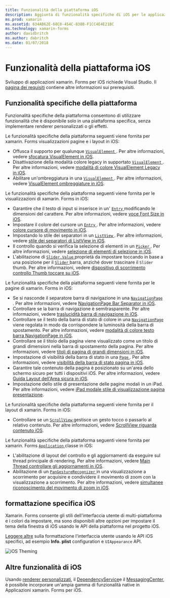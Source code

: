 ```yaml
---
title: Funzionalità della piattaforma iOS
description: Aggiunta di funzionalità specifiche di iOS per le applicazioni xamarin. Forms.
ms.prod: xamarin
ms.assetid: 634AB62E-68C8-454C-838B-F1CC4E4E21BC
ms.technology: xamarin-forms
author: davidbritch
ms.author: dabritch
ms.date: 01/07/2018
---
```


# <a name="ios-platform-features"></a>Funzionalità della piattaforma iOS

Sviluppo di applicazioni xamarin. Forms per iOS richiede Visual Studio. Il [pagina dei requisiti](~/get-started/requirements.md) contiene altre informazioni sui prerequisiti.

## <a name="platform-specifics"></a>Funzionalità specifiche della piattaforma

Funzionalità specifiche della piattaforma consentono di utilizzare funzionalità che è disponibile solo in una piattaforma specifica, senza implementare renderer personalizzati o gli effetti.

Le funzionalità specifiche della piattaforma seguenti viene fornita per xamarin. Forms visualizzazioni pagine e i layout in iOS:

- Offusca il supporto per qualunque [ `VisualElement` ](xref:Xamarin.Forms.VisualElement). Per altre informazioni, vedere [sfocatura VisualElement in iOS](visualelement-blur.md).
- Disattivazione della modalità colore legacy in supportato [ `VisualElement` ](xref:Xamarin.Forms.VisualElement). Per altre informazioni, vedere [modalità di colore VisualElement Legacy in iOS](legacy-color-mode.md).
- Abilitare un'ombreggiatura in una [ `VisualElement` ](xref:Xamarin.Forms.VisualElement). Per altre informazioni, vedere [VisualElement ombreggiature in iOS](visualelement-drop-shadow.md).

Le funzionalità specifiche della piattaforma seguenti viene fornita per le visualizzazioni di xamarin. Forms in iOS:

- Garantire che il testo di input si inserisce in un' [ `Entry` ](xref:Xamarin.Forms.Entry) modificando le dimensioni del carattere. Per altre informazioni, vedere [voce Font Size in iOS](entry-font-size.md).
- Impostare il colore del cursore un [ `Entry` ](xref:Xamarin.Forms.Entry). Per altre informazioni, vedere [colore cursore di movimento in iOS](entry-cursor-color.md).
- Impostando lo stile dei separatori in un [ `ListView` ](xref:Xamarin.Forms.ListView). Per altre informazioni, vedere [stile dei separatori di ListView in iOS](listview-separator-style.md).
- Il controllo quando si verifica la selezione di elementi in un [ `Picker` ](xref:Xamarin.Forms.Picker). Per altre informazioni, vedere [selezione di elementi di selezione in iOS](picker-selection.md).
- L'abilitazione di [ `Slider.Value` ](xref:Xamarin.Forms.Slider.Value) proprietà da impostare toccando in base a una posizione per il [ `Slider` ](xref:Xamarin.Forms.Slider) barra, anziché dover trascinare il `Slider` thumb. Per altre informazioni, vedere [dispositivo di scorrimento controllo Thumb toccare su iOS](slider-thumb.md).

Le funzionalità specifiche della piattaforma seguenti viene fornita per le pagine di xamarin. Forms in iOS:

- Se si nasconde il separatore barra di navigazione in una [ `NavigationPage` ](xref:Xamarin.Forms.NavigationPage). Per altre informazioni, vedere [NavigationPage Bar Separator in iOS](navigation-bar-separator.md).
- Controllare se la barra di navigazione è semitrasparente. Per altre informazioni, vedere [traslucidità barra di navigazione in iOS](navigation-bar-translucent.md).
- Controllare se il testo della barra di stato di colore in una [ `NavigationPage` ](xref:Xamarin.Forms.NavigationPage) viene regolata in modo da corrispondere la luminosità della barra di spostamento. Per altre informazioni, vedere [modalità di colore testo barra NavigationPage in iOS](status-bar-text-color.md).
- Controllare se il titolo della pagina viene visualizzato come un titolo di grandi dimensioni nella barra di spostamento della pagina. Per altre informazioni, vedere [titoli di pagina di grandi dimensioni in iOS](page-large-title.md).
- Impostazione di visibilità della barra di stato in una [ `Page` ](xref:Xamarin.Forms.Page). Per altre informazioni, vedere [visibilità della barra di stato pagina in iOS](page-status-bar-visibility.md).
- Garantire tale contenuto della pagina è posizionato su un'area dello schermo sicuro per tutti i dispositivi iOS. Per altre informazioni, vedere [Guida Layout dell'Area sicura in iOS](page-safe-area-layout.md).
- Impostazione dello stile di presentazione delle pagine modali in un iPad. Per altre informazioni, vedere [iPad modale stile di visualizzazione pagina presentazione](ipad-page-presentation-style.md).

Le funzionalità specifiche della piattaforma seguenti viene fornita per il layout di xamarin. Forms in iOS:

- Controllare se un [ `ScrollView` ](xref:Xamarin.Forms.ScrollView) gestisce un gesto tocco o passarlo al relativo contenuto. Per altre informazioni, vedere [ScrollView riguarda contenuto iOS](scrollview-content-touches.md).

Le funzionalità specifiche della piattaforma seguenti viene fornita per xamarin. Forms [ `Application` ](xref:Xamarin.Forms.Application) classe in iOS:

- L'abilitazione di layout del controllo e gli aggiornamenti da eseguire sul thread principale di rendering. Per altre informazioni, vedere [Main Thread controllare gli aggiornamenti in iOS](main-thread-updates-ui.md).
- Abilitazione di un [ `PanGestureRecognizer` ](xref:Xamarin.Forms.PanGestureRecognizer) in una visualizzazione a scorrimento per acquisire e condividere il movimento di zoom con la visualizzazione a scorrimento. Per altre informazioni, vedere [simultanee riconoscimento del movimento di zoom in iOS](application-pan-gesture.md).

## <a name="ios-specific-formatting"></a>formattazione specifica iOS

Xamarin. Forms consente gli stili dell'interfaccia utente di multi-piattaforma e i colori da impostare, ma sono disponibili altre opzioni per impostare il tema della finestra di iOS usando le API della piattaforma nel progetto iOS.

[Leggere altre](formatting.md) sulla formattazione l'interfaccia utente usando le API iOS specifici, ad esempio **Info. plist** configuration e `UIAppearance` API.

![](images/status-white-sml.png "iOS Theming")

## <a name="other-ios-features"></a>Altre funzionalità di iOS

Usando [renderer personalizzati](~/xamarin-forms/app-fundamentals/custom-renderer/index.md), il [DependencyService](~/xamarin-forms/app-fundamentals/dependency-service/index.md)e il [MessagingCenter](~/xamarin-forms/app-fundamentals/messaging-center.md), è possibile incorporare un'ampia gamma di funzionalità native in Applicazioni xamarin. Forms per iOS.

